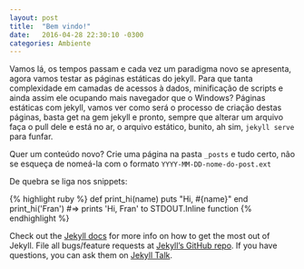 ```yaml
---
layout: post
title:  "Bem vindo!"
date:   2016-04-28 22:30:10 -0300
categories: Ambiente
---
```


Vamos lá, os tempos passam e cada vez um paradigma novo se apresenta, agora vamos testar as páginas estáticas do jekyll.
Para que tanta complexidade em camadas de acessos à dados, minificação de scripts e ainda assim ele ocupando mais navegador que o Windows?
Páginas estáticas com jekyll, vamos ver como será o processo de criação destas páginas, basta get na gem jekyll e pronto, sempre que alterar um arquivo faça o pull dele e está no ar, o arquivo estático, bunito, ah sim, `jekyll serve` para funfar.

Quer um conteúdo novo? Crie uma página na pasta `_posts` e tudo certo, não se esqueça de nomeá-la com o formato `YYYY-MM-DD-nome-do-post.ext`

De quebra se liga nos snippets:

{% highlight ruby %}
def print_hi(name)
  puts "Hi, #{name}"
end
print_hi('Fran')
#=> prints 'Hi, Fran' to STDOUT.Inline function
{% endhighlight %}

Check out the [Jekyll docs][jekyll-docs] for more info on how to get the most out of Jekyll. File all bugs/feature requests at [Jekyll’s GitHub repo][jekyll-gh]. If you have questions, you can ask them on [Jekyll Talk][jekyll-talk].

[jekyll-docs]: http://jekyllrb.com/docs/home
[jekyll-gh]:   https://github.com/jekyll/jekyll
[jekyll-talk]: https://talk.jekyllrb.com/
